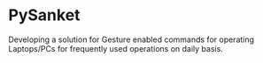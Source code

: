 # PySanket
Developing a solution for Gesture enabled commands for operating Laptops/PCs for frequently used operations on daily basis.

